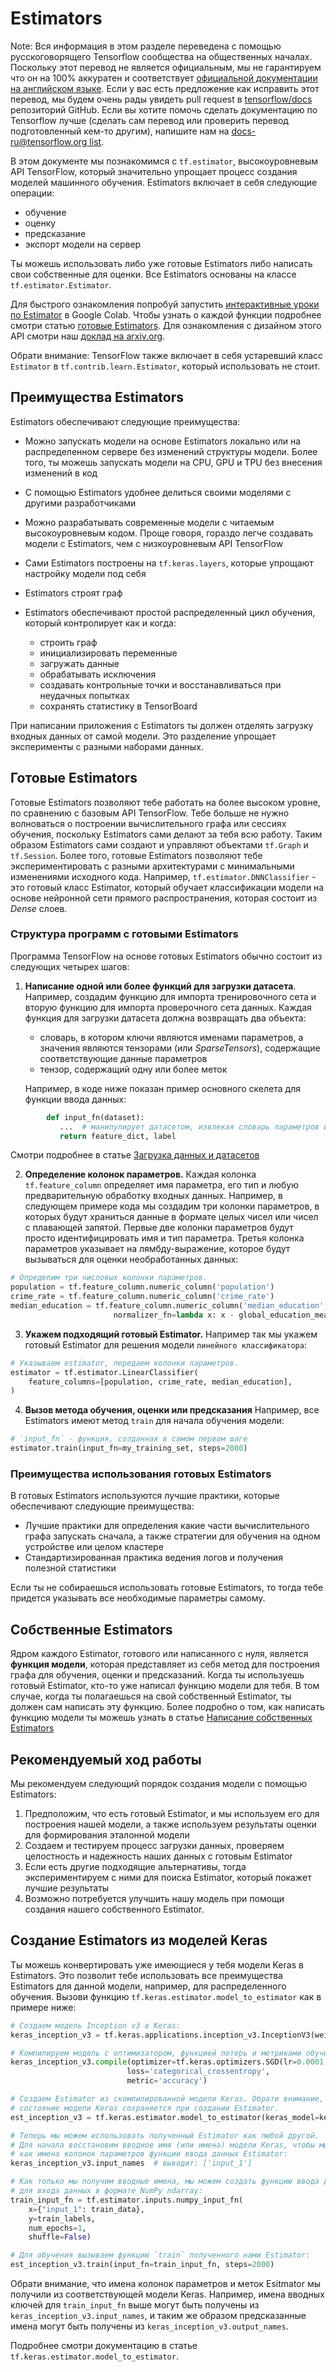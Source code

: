 # Estimators

Note: Вся информация в этом разделе переведена с помощью русскоговорящего
Tensorflow сообщества на общественных началах. Поскольку этот перевод не
является официальным, мы не гарантируем что он на 100% аккуратен и соответствует
[официальной документации на английском языке](https://www.tensorflow.org/?hl=en).
Если у вас есть предложение как исправить этот перевод, мы будем очень рады
увидеть pull request в [tensorflow/docs](https://github.com/tensorflow/docs)
репозиторий GitHub. Если вы хотите помочь сделать документацию по Tensorflow
лучше (сделать сам перевод или проверить перевод подготовленный кем-то другим),
напишите нам на
[docs-ru@tensorflow.org list](https://groups.google.com/a/tensorflow.org/forum/#!forum/docs-ru).

В этом документе мы познакомимся с `tf.estimator`, высокоуровневым API TensorFlow,
который значительно упрощает процесс создания моделей машинного обучения.
Estimators включает в себя следующие операции:

*   обучение
*   оценку
*   предсказание
*   экспорт модели на сервер

Ты можешь использовать либо уже готовые Estimators либо написать свои
собственные для оценки. Все Estimators основаны на классе `tf.estimator.Estimator`.

Для быстрого ознакомления попробуй запустить [интерактивные уроки по Estimator](../tutorials/estimators/linear.ipynb)
в Google Colab. Чтобы узнать о каждой функции подробнее смотри статью [готовые Estimators](premade_estimators.md).
Для ознакомления с дизайном этого API смотри наш [доклад на arxiv.org](https://arxiv.org/abs/1708.02637).

Обрати внимание: TensorFlow также включает в себя устаревший класс
`Estimator` в `tf.contrib.learn.Estimator`, который использовать не стоит.


## Преимущества Estimators

Estimators обеспечивают следующие преимущества:

*   Можно запускать модели на основе Estimators локально или на распределенном
    сервере без изменений структуры модели. Более того, ты можешь запускать модели
    на CPU, GPU и TPU без внесения изменений в код
*   С помощью Estimators удобнее делиться своими моделями с другими разработчиками
*   Можно разрабатывать современные модели с читаемым высокоуровневым кодом. Проще говоря,
    гораздо легче создавать модели с Estimators, чем с низкоуровневым API TensorFlow
*   Сами Estimators построены на `tf.keras.layers`, которые упрощают настройку модели
    под себя
*   Estimators строят граф
*   Estimators обеспечивают простой распределенный цикл обучения, который контролирует
    как и когда:

    *   строить граф
    *   инициализировать переменные
    *   загружать данные
    *   обрабатывать исключения
    *   создавать контрольные точки и восстанавливаться при неудачных попытках
    *   сохранять статистику в TensorBoard

При написании приложения с Estimators ты должен отделять загрузку входных данных
от самой модели. Это разделение упрощает эксперименты с разными наборами данных.


## Готовые Estimators

Готовые Estimators позволяют тебе работать на более высоком уровне, по сравнению
с базовым API TensorFlow. Тебе больше не нужно волноваться о построении вычислительного
графа или сессиях обучения, поскольку Estimators сами делают за тебя всю работу.
Таким образом Estimators сами создают и управляют объектами `tf.Graph` и 
`tf.Session`. Более того, готовые Estimators позволяют тебе экспериментировать с 
разными архитектурами с минимальными изменениями исходного кода. Например,
`tf.estimator.DNNClassifier` - это готовый класс Estimator, который обучает
классификации модели на основе нейронной сети прямого распространения, которая 
состоит из *Dense* слоев.


### Структура программ с готовыми Estimators

Программа TensorFlow на основе готовых Estimators обычно состоит из следующих
четырех шагов:

1.  **Написание одной или более функций для загрузки датасета**. Например,
    создадим функцию для импорта тренировочного сета и вторую функцию для
    импорта проверочного сета данных. Каждая функция для загрузки датасета
    должна возвращать два объекта:

    *   словарь, в котором ключи являются именами параметров, а значения
        являются тензорами (или *SparseTensors*), содержащие соответствующие
        данные параметров
    *   тензор, содержащий одну или более меток

    Например, в коде ниже показан пример основного скелета для функции ввода
    данных:

```python
        def input_fn(dataset):
           ...  # манипулирует датасетом, извлекая словарь параметров и метки
           return feature_dict, label
```

Смотри подробнее в статье [Загрузка данных и датасетов](../guide/datasets.md)

2.  **Определение колонок параметров.** Каждая колонка `tf.feature_column`
    определяет имя параметра, его тип и любую предварительную обработку
    входных данных. Например, в следующем примере кода мы создадим три
    колонки параметров, в которых будут храниться данные в формате целых
    чисел или чисел с плавающей запятой. Первые две колонки параметров будут
    просто идентифицировать имя и тип параметра. Третья колонка параметров указывает
    на лямбду-выражение, которое будут вызываться для оценки необработанных
    данных:

```python
# Определим три числовых колонки параметров.
population = tf.feature_column.numeric_column('population')
crime_rate = tf.feature_column.numeric_column('crime_rate')
median_education = tf.feature_column.numeric_column('median_education',
                       normalizer_fn=lambda x: x - global_education_mean)
```

3.  **Укажем подходящий готовый Estimator.**  Например так мы укажем
    готовый Estimator для решения модели `линейного классификатора`:

```python
# Указываем estimator, передаем колонки параметров.
estimator = tf.estimator.LinearClassifier(
    feature_columns=[population, crime_rate, median_education],
)
```

4.  **Вызов метода обучения, оценки или предсказания**
    Например, все Estimators имеют метод `train` для начала обучения модели:

```python
# `input_fn` - функция, созданная в самом первом шаге
estimator.train(input_fn=my_training_set, steps=2000)
```

### Преимущества использования готовых Estimators

В готовых Estimators используются лучшие практики, которые обеспечивают
следующие преимущества:

*   Лучшие практики для определения какие части вычислительного графа
    запускать сначала, а также стратегии для обучения на одном устройстве
    или целом кластере
*   Стандартизированная практика ведения логов и получения полезной статистики

Если ты не собираешься использовать готовые Estimators, то тогда тебе
придется указывать все необходимые параметры самому.


## Собственные Estimators

Ядром каждого Estimator, готового или написанного с нуля, является
**функция модели**, которая представляет из себя метод для построения
графа для обучения, оценки и предсказаний. Когда ты используешь готовый
Estimator, кто-то уже написал функцию модели для тебя. В том случае,
когда ты полагаешься на свой собственный Estimator, ты должен сам
написать эту функцию. Более подробно о том, как написать функцию модели
ты можешь узнать в статье [Написание собственных Estimators](../guide/custom_estimators.md)


## Рекомендуемый ход работы

Мы рекомендуем следующий порядок создания модели с помощью Estimators:

1.  Предположим, что есть готовый Estimator, и мы используем его для
    построения нашей модели, а также используем результаты оценки для 
    формирования эталонной модели
2.  Создаем и тестируем процесс загрузки данных, проверяем целостность и
    надежность наших данных с готовым Estimator
3.  Если есть другие подходящие альтернативы, тогда экспериментируем с ними
    для поиска Estimator, который покажет лучшие результаты
4.  Возможно потребуется улучшить нашу модель при помощи создания нашего
    собственного Estimator.


## Создание Estimators из моделей Keras 

Ты можешь конвертировать уже имеющиеся у тебя модели Keras в Estimators. Это позволит
тебе использовать все преимущества Estimators для данной модели, например, для распределенного
обучения. Вызови функцию `tf.keras.estimator.model_to_estimator` как в примере ниже:

```python
# Создаем модель Inception v3 в Keras:
keras_inception_v3 = tf.keras.applications.inception_v3.InceptionV3(weights=None)

# Компилируем модель с оптимизатором, функцией потерь и метриками обучения по выбору.
keras_inception_v3.compile(optimizer=tf.keras.optimizers.SGD(lr=0.0001, momentum=0.9),
                          loss='categorical_crossentropy',
                          metric='accuracy')

# Создаем Estimator из скомпилированной модели Keras. Обрати внимание, что изначальное
# состояние модели Keras сохраняется при создании Estimator.
est_inception_v3 = tf.keras.estimator.model_to_estimator(keras_model=keras_inception_v3)

# Теперь мы можем использовать полученный Estimator как любой другой.
# Для начала восстановим вводное имя (или имена) модели Keras, чтобы мы могли использовать их
# как имена колонок параметров функции ввода данных Estimator:
keras_inception_v3.input_names  # выводит: ['input_1']

# Как только мы получим вводные имена, мы можем создать функцию ввода данных, например,
# для входа данных в формате NumPy ndarray:
train_input_fn = tf.estimator.inputs.numpy_input_fn(
    x={"input_1": train_data},
    y=train_labels,
    num_epochs=1,
    shuffle=False)

# Для обучения вызываем функцию `train` полученного нами Estimator:
est_inception_v3.train(input_fn=train_input_fn, steps=2000)
```

Обрати внимание, что имена колонок параметров и меток Esitmator мы получили
из соответствующей модели Keras. Например, имена вводных ключей для `train_input_fn`
выше могут быть получены из `keras_inception_v3.input_names`, и таким же образом
предсказанные имена могут быть получены из `keras_inception_v3.output_names`.

Подробнее смотри документацию в статье `tf.keras.estimator.model_to_estimator`.
